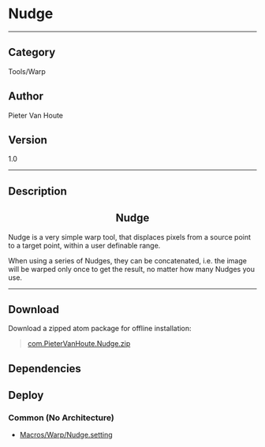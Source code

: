 # Nudge
___

## Category
Tools/Warp

## Author
Pieter Van Houte

## Version
1.0

___

## Description
<h2 align="center">Nudge</h2>
<p>Nudge is a very simple warp tool, that displaces pixels from a source point to a target point, within a user definable range.</p>
<p>When using a series of Nudges, they can be concatenated, i.e. the image will be warped only once to get the result, no matter how many Nudges you use.</p>


___

## Download

Download a zipped atom package for offline installation:
> [com.PieterVanHoute.Nudge.zip](https://gitlab.com/WeSuckLess/Reactor/-/archive/master/Reactor-master.zip?path=Atoms/com.PieterVanHoute.Nudge)  

## Dependencies

## Deploy

### Common (No Architecture)

<ul>
<li><a href="https://gitlab.com/WeSuckLess/Reactor/-/blob/master/Atoms/com.PieterVanHoute.Nudge/Macros/Warp/Nudge.setting?ref_type=heads">Macros/Warp/Nudge.setting</a></li>
</ul>
